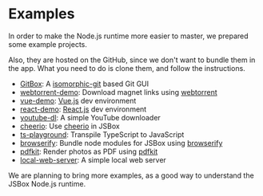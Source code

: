 # Examples

In order to make the Node.js runtime more easier to master, we prepared some example projects.

Also, they are hosted on the GitHub, since we don't want to bundle them in the app. What you need to do is clone them, and follow the instructions.

- [GitBox](https://github.com/cyanzhong/GitBox): A [isomorphic-git](https://isomorphic-git.org/) based Git GUI
- [webtorrent-demo](https://github.com/cyanzhong/jsbox-webtorrent-demo): Download magnet links using [webtorrent](https://webtorrent.io/)
- [vue-demo](https://github.com/cyanzhong/jsbox-vue-demo): [Vue.js](https://vuejs.org/) dev environment
- [react-demo](https://github.com/cyanzhong/jsbox-react-demo): [React.js](https://reactjs.org/) dev environment
- [youtube-dl](https://github.com/cyanzhong/jsbox-youtube-dl): A simple YouTube downloader
- [cheerio](https://github.com/cyanzhong/jsbox-cheerio): Use [cheerio](https://github.com/cheeriojs/cheerio) in JSBox
- [ts-playground](https://github.com/cyanzhong/jsbox-ts-playground): Transpile TypeScript to JavaScript
- [browserify](https://github.com/cyanzhong/jsbox-browserify): Bundle node modules for JSBox using [browserify](http://browserify.org/)
- [pdfkit](https://github.com/cyanzhong/jsbox-pdfkit): Render photos as PDF using [pdfkit](https://pdfkit.org/)
- [local-web-server](https://github.com/cyanzhong/jsbox-local-web-server): A simple local web server

We are planning to bring more examples, as a good way to understand the JSBox Node.js runtime.